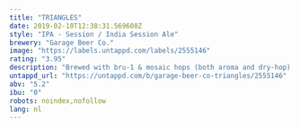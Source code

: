 ```yaml
---
title: "TRIANGLES"
date: 2019-02-10T12:38:31.569608Z
style: "IPA - Session / India Session Ale"
brewery: "Garage Beer Co."
image: "https://labels.untappd.com/labels/2555146"
rating: "3.95"
description: "Brewed with bru-1 & mosaic hops (both aroma and dry-hop) using lallemand new england yeast "
untappd_url: "https://untappd.com/b/garage-beer-co-triangles/2555146"
abv: "5.2"
ibu: "0"
robots: noindex,nofollow
lang: nl
---
```

